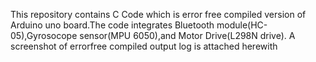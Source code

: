 This repository contains C Code which is error free compiled version of Arduino uno board.The code integrates Bluetooth module(HC-05),Gyrosocope sensor(MPU 6050),and Motor Drive(L298N drive).
A screenshot of errorfree compiled output log is attached herewith
